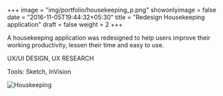 +++
image = "img/portfolio/housekeeping_p.png"
showonlyimage = false
date = "2016-11-05T19:44:32+05:30"
title = "Redesign Housekeeping application"
draft = false
weight = 2
+++

A housekeeping application was redesigned to help users improve their working productivity, lessen their time and easy to use.

UX/UI DESIGN, UX RESEARCH

Tools: Sketch, InVision
<!--more-->

![Houskeeping](/img/portfolio/housekeeping.png)
